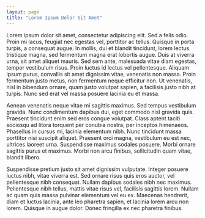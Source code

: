 ```yaml
---
layout: page
title: "Lorem Ipsum Dolor Sit Amet"
---
```


Lorem ipsum dolor sit amet, consectetur adipiscing elit. Sed a felis odio. Proin mi lacus, feugiat nec egestas vel, porttitor ac tellus. Quisque in porta turpis, a consequat augue. In mollis, dui et blandit tincidunt, lorem lectus tristique magna, sed fermentum magna erat lobortis augue. Duis at viverra urna, sit amet aliquet mauris. Sed sem ante, malesuada vitae diam egestas, tempor vestibulum risus. Proin luctus id lectus vel pellentesque. Aliquam ipsum purus, convallis sit amet dignissim vitae, venenatis non massa. Proin fermentum justo metus, non fermentum neque efficitur non. Ut venenatis, nisl in bibendum ornare, quam justo volutpat sapien, a facilisis justo nibh at turpis. Nunc sed erat vel massa posuere lacinia eu et massa.

Aenean venenatis neque vitae mi sagittis maximus. Sed tempus vestibulum gravida. Nunc condimentum dapibus dui, eget commodo nisl gravida quis. Praesent tincidunt enim sed eros congue volutpat. Class aptent taciti sociosqu ad litora torquent per conubia nostra, per inceptos himenaeos. Phasellus in cursus mi, lacinia elementum nibh. Nunc tincidunt massa porttitor nisi suscipit aliquet. Praesent orci magna, vestibulum eu est nec, ultrices laoreet urna. Suspendisse maximus sodales posuere. Morbi ornare sagittis purus et maximus. Morbi non arcu finibus, sollicitudin quam vitae, blandit libero.

Suspendisse pretium justo sit amet dignissim vulputate. Integer posuere luctus nibh, vitae viverra est. Sed ornare risus quis eros auctor, vel pellentesque nibh consequat. Nullam dapibus sodales nibh nec maximus. Pellentesque nibh tellus, mattis vitae risus vel, facilisis sagittis lorem. Nullam ac quam quis massa pulvinar elementum vel eu ex. Maecenas hendrerit, diam et luctus lacinia, ante leo pharetra sapien, et lacinia lorem arcu non lorem. Quisque in augue dolor. Donec fringilla ex nec pharetra finibus.
